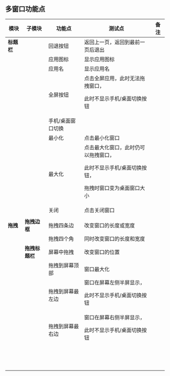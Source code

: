 ## 多窗口功能点

| 模块|子模块|功能点|测试点|备注|
|-----|-----|-----|-----|-----|
|**标题栏**||回退按钮|返回上一页，返回到最前一页后退出||
|||应用图标|显示应用图标||
|||应用名|显示应用名||
|||全屏按钮|点击全屏应用，此时无法拖拽窗口，<p>此时不显示手机/桌面切换按钮||
|||手机/桌面窗口切换|||
|||最小化|点击最小化窗口||
|||最大化|点击最大化窗口，此时仍可以拖拽窗口，<p>此时不显示手机/桌面切换按钮，<p>拖拽时窗口变为桌面窗口大小||
|||关闭|点击关闭窗口||
||||||
|**拖拽**|**拖拽边框**|拖拽四条边|改变窗口的长度或宽度||
|||拖拽四个角|同时改变窗口的长度和宽度||
||**拖拽标题栏**|屏幕中拖拽|改变窗口的位置||
|||拖拽到屏幕顶部|窗口最大化||
|||拖拽到屏幕最左边|窗口在屏幕左侧半屏显示，<p>此时不显示手机/桌面切换按钮||
|||拖拽到屏幕最右边|窗口在屏幕右侧半屏显示，<p>此时不显示手机/桌面切换按钮||
||||||
||||||
||||||
||||||
||||||
||||||
||||||
||||||
||||||
||||||
||||||
||||||
